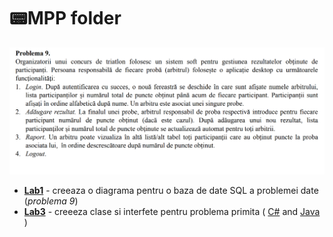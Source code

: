# 📟MPP folder

![Problema9](Problema9.png "Problema 9")

   - **[Lab1](Lab1)** - creeaza o diagrama pentru o baza de date SQL a problemei date (*problema 9*)
   - **[Lab3](Lab3)** - creeeza clase si interfete pentru problema primita ( [C#](Lab3/C%23) and [Java](Lab3/java) )
